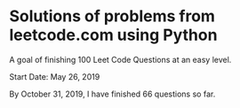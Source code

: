 # Solutions of problems from leetcode.com using Python

A goal of finishing 100 Leet Code Questions at an easy level.

Start Date: May 26, 2019

By October 31, 2019, I have finished 66 questions so far.


